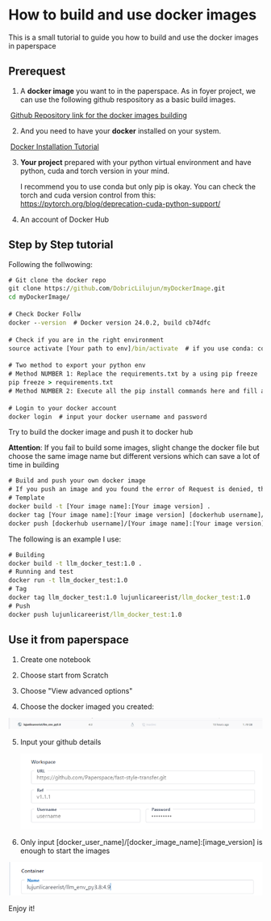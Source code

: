 # How to build and use docker images 

This is a small tutorial to guide you how to build and use the docker images in paperspace

## Prerequest

1. A **docker image** you want to in the paperspace. As in foyer project, we can use the following github respository as a basic build images. 

​	[Github Repository link for the docker images building](https://github.com/DobricLilujun/myDockerImage.git)

2. And you need to have your **docker** installed on your system.

​	[Docker Installation Tutorial](https://docs.docker.com/engine/install/)

3. **Your project** prepared with your python virtual environment and have python, cuda and torch version in your mind.

   I recommend you to use conda but only pip is okay.  You can check the torch and cuda version control from this: https://pytorch.org/blog/deprecation-cuda-python-support/

4. An account of Docker Hub

## Step by Step tutorial

Following the follwowing:

```cmd
# Git clone the docker repo
git clone https://github.com/DobricLilujun/myDockerImage.git
cd myDockerImage/

# Check Docker Follw
docker --version  # Docker version 24.0.2, build cb74dfc

# Check if you are in the right environment
source activate [Your path to env]/bin/activate  # if you use conda: conda activate [Your env name]

# Two method to export your python env
# Method NUMBER 1: Replace the requirements.txt by a using pip freeze
pip freeze > requirements.txt
# Method NUMBER 2: Execute all the pip install commands here and fill all commends in dockerfiles

# Login to your docker account
docker login  # input your docker username and password
```

Try to build the docker image and push it to docker hub

**Attention**: If you fail to build some images, slight change the docker file but choose the same image name but different versions which can save a lot of time in building 

```cmd
# Build and push your own docker image 
# If you push an image and you found the error of Request is denied, then follow this instruction to solve it: https://www.youtube.com/watch?v=iIYw0Z0AI1c
# Template
docker build -t [Your image name]:[Your image version] .
docker tag [Your image name]:[Your image version] [dockerhub username]/[Your image name]:[Your image version]
docker push [dockerhub username]/[Your image name]:[Your image version]
```

The following is an example I use:

```cmd
# Building
docker build -t llm_docker_test:1.0 .
# Running and test
docker run -t llm_docker_test:1.0
# Tag
docker tag llm_docker_test:1.0 lujunlicareerist/llm_docker_test:1.0
# Push
docker push lujunlicareerist/llm_docker_test:1.0

```

## Use it from paperspace

1. Create one notebook

2. Choose start from Scratch

3. Choose "View advanced options"

4. Choose the docker imaged you created: 

![4](https://raw.githubusercontent.com/DobricLilujun/imagesAll/main/images4.PNG)

5. Input your github details

   ![5](https://raw.githubusercontent.com/DobricLilujun/imagesAll/main/images5.PNG)

6. Only input [docker_user_name]/[docker_image_name]:[image_version] is enough to start the images

![6](https://raw.githubusercontent.com/DobricLilujun/imagesAll/main/images6.PNG)

Enjoy it!
